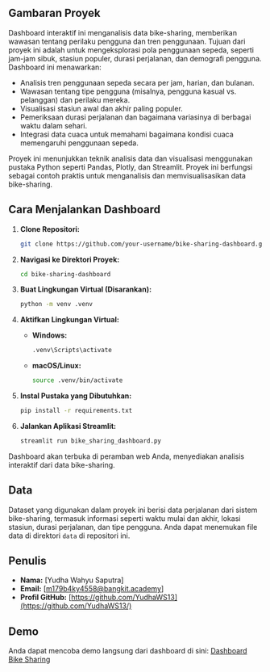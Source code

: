 ## Gambaran Proyek

Dashboard interaktif ini menganalisis data bike-sharing, memberikan wawasan tentang perilaku pengguna dan tren penggunaan. Tujuan dari proyek ini adalah untuk mengeksplorasi pola penggunaan sepeda, seperti jam-jam sibuk, stasiun populer, durasi perjalanan, dan demografi pengguna. Dashboard ini menawarkan:

- Analisis tren penggunaan sepeda secara per jam, harian, dan bulanan.
- Wawasan tentang tipe pengguna (misalnya, pengguna kasual vs. pelanggan) dan perilaku mereka.
- Visualisasi stasiun awal dan akhir paling populer.
- Pemeriksaan durasi perjalanan dan bagaimana variasinya di berbagai waktu dalam sehari.
- Integrasi data cuaca untuk memahami bagaimana kondisi cuaca memengaruhi penggunaan sepeda.

Proyek ini menunjukkan teknik analisis data dan visualisasi menggunakan pustaka Python seperti Pandas, Plotly, dan Streamlit. Proyek ini berfungsi sebagai contoh praktis untuk menganalisis dan memvisualisasikan data bike-sharing.

## Cara Menjalankan Dashboard

1. **Clone Repositori:**
   ```bash
   git clone https://github.com/your-username/bike-sharing-dashboard.git
   ```

2. **Navigasi ke Direktori Proyek:**
   ```bash
   cd bike-sharing-dashboard
   ```

3. **Buat Lingkungan Virtual (Disarankan):**
   ```bash
   python -m venv .venv
   ```

4. **Aktifkan Lingkungan Virtual:**
   - **Windows:**
     ```bash
     .venv\Scripts\activate
     ```
   - **macOS/Linux:**
     ```bash
     source .venv/bin/activate
     ```

5. **Instal Pustaka yang Dibutuhkan:**
   ```bash
   pip install -r requirements.txt
   ```

6. **Jalankan Aplikasi Streamlit:**
   ```bash
   streamlit run bike_sharing_dashboard.py
   ```

Dashboard akan terbuka di peramban web Anda, menyediakan analisis interaktif dari data bike-sharing.

## Data

Dataset yang digunakan dalam proyek ini berisi data perjalanan dari sistem bike-sharing, termasuk informasi seperti waktu mulai dan akhir, lokasi stasiun, durasi perjalanan, dan tipe pengguna. Anda dapat menemukan file data di direktori `data` di repositori ini.

## Penulis

- **Nama:** [Yudha Wahyu Saputra]
- **Email:** [m179b4ky4558@bangkit.academy]
- **Profil GitHub:** [https://github.com/YudhaWS13](https://github.com/YudhaWS13/)

## Demo

Anda dapat mencoba demo langsung dari dashboard di sini: [Dashboard Bike Sharing](https://bike-sharing-dashboard-demo.com)
